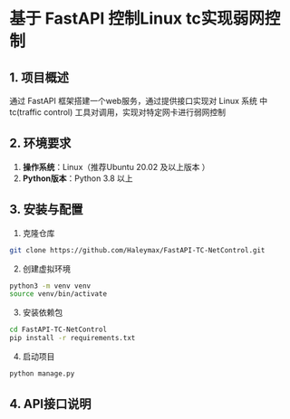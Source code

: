 # 基于 FastAPI 控制Linux tc实现弱网控制

## 1. 项目概述
通过 FastAPI 框架搭建一个web服务，通过提供接口实现对 Linux 系统
中 tc(traffic control) 工具对调用，实现对特定网卡进行弱网控制
## 2. 环境要求
1. **操作系统**：Linux（推荐Ubuntu 20.02 及以上版本 ）
2. **Python版本**：Python 3.8 以上

## 3. 安装与配置
1. 克隆仓库
```bash
git clone https://github.com/Haleymax/FastAPI-TC-NetControl.git
```
2. 创建虚拟环境
```bash
python3 -m venv venv
source venv/bin/activate
```
3. 安装依赖包
```bash
cd FastAPI-TC-NetControl
pip install -r requirements.txt 
```

4. 启动项目
```bash
python manage.py
```

## 4. API接口说明

